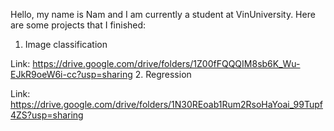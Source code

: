 Hello, my name is Nam and I am currently a student at VinUniversity.
Here are some projects that I finished:

1. Image classification

Link: https://drive.google.com/drive/folders/1Z00fFQQQIM8sb6K_Wu-EJkR9oeW6i-cc?usp=sharing
2. Regression

Link: https://drive.google.com/drive/folders/1N30REoab1Rum2RsoHaYoai_99Tupf4ZS?usp=sharing

<!--
**ldnam/ldnam** is a ✨ _special_ ✨ repository because its `README.md` (this file) appears on your GitHub profile.

Here are some ideas to get you started:

- 🔭 I’m currently working on ...
- 🌱 I’m currently learning ...
- 👯 I’m looking to collaborate on ...
- 🤔 I’m looking for help with ...
- 💬 Ask me about ...
- 📫 How to reach me: ...
- 😄 Pronouns: ...
- ⚡ Fun fact: ...
-->
